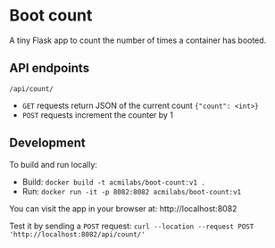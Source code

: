 # Boot count

A tiny Flask app to count the number of times a container has booted.

## API endpoints

`/api/count/`

* `GET` requests return JSON of the current count `{"count": <int>}`
* `POST` requests increment the counter by 1

## Development

To build and run locally:

* Build: `docker build -t acmilabs/boot-count:v1 .`
* Run: `docker run -it -p 8082:8082 acmilabs/boot-count:v1`

You can visit the app in your browser at: http://localhost:8082

Test it by sending a `POST` request: `curl --location --request POST 'http://localhost:8082/api/count/'`
